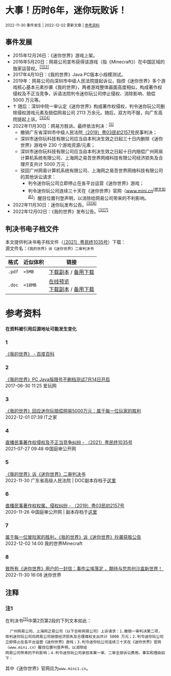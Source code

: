 # 大事！历时6年，迷你玩败诉！
<small>2022-11-30 事件发生 | 2022-12-02 更新文章 | [参考资料](#参考资料)</small>

## 事件发展
- 2015年12月26日：《迷你世界》游戏上架。
- 2016年5月20日：网易公司宣布获得该游戏（指《Minecraft》）在中国区域的独家运营权。<sup>[[1]](#1)[[2]](#2)</sup>
- 2017年4月10日：《我的世界》Java PC版本小规模测试。
- 2019年：网易公司向深圳市中级人民法院提起诉讼，指控《迷你世界》多个游戏核心基本元素抄袭《我的世界》，两者游戏整体画面高度相似，构成著作权侵权及不正当竞争，诉请法院判令迷你玩公司停止侵权、消除影响、赔偿 5000 万元等。
- ↑ 随后：深圳中院一审认定《迷你世界》构成著作权侵权，判令迷你玩公司删除侵权游戏元素及赔偿网易公司 2113 万余元。随后，双方均不服，向广东高院提起上诉。<sup>[[3]](#3)[[4]](#4)</sup>
- 2022年11月30日：网易方胜诉。最终依法判决：<sup>[[5]](#5)</sup>
  - 撤销广东省深圳市中级人民法院[（2019）粤03民初2157号](#6)民事判决； 
  - 深圳市迷你玩科技有限公司应当自本判决生效之日起三十日内删除《迷你世界》游戏中 230 个游戏资源/元素； 
  - 深圳市迷你玩科技有限公司应当自本判决生效之日起十日内赔偿广州网易计算机系统有限公司、上海网之易吾世界网络科技有限公司经济损失及合理开支共计 5000 万元； 
  - 驳回广州网易计算机系统有限公司、上海网之易吾世界网络科技有限公司的其他诉讼请求：
    - 判令迷你玩公司立即停止在各平台运营《迷你世界》游戏；
    - 判令迷你玩公司连续三十天在《迷你世界》官网（www.mini.cn<sup>[[原文如此]](#注1)</sup>）醒目位置刊登声明，以消除给网易公司带来的不利影响。
- 2022年11月30日：迷你玩发布公告。<sup>[[3]](#3)[[8]](#8)</sup>
- 2022年12月02日：《我的世界》发布公告。<sup>[[3]](#3)[[7]](#7)</sup>

## 判决书电子档文件
本文提供判决书电子档文件（[（2021）粤民终1035号](http://tingshen.court.gov.cn/live/21866325)）下载：<br>
源文件名：`《我的世界》诉《迷你世界》二审判决书`

| 格式 | 近似体积 | 链接 |
|-|-|-|
| `.pdf` | `≈5MB` | [下载副本](https://kdx233.github.io/res/docs/Miniplay_lost_by_Netease/pdf_version.pdf) / [备用下载](https://raw.githubusercontent.com/kdX233/kdx233.github.io/master/res/docs/Miniplay_lost_by_Netease/pdf_version.pdf) |
| `.doc` | `≈18MB` | [在线预览](https://kdx233.github.io/api/third-party/ms-office.htm?src=http://kdx233.github.io/res/docs/Miniplay_lost_by_Netease/doc_backup_version.docx)<br>[下载副本](https://kdx233.github.io/res/docs/Miniplay_lost_by_Netease/doc_backup_version.docx) / [备用下载](https://raw.githubusercontent.com/kdX233/kdx233.github.io/master/res/docs/Miniplay_lost_by_Netease/doc_backup_version.docx) |

# 参考资料
**在资料被引用后源地址可能发生变化**
### 1
[《我的世界》 - 百度百科](https://baike.baidu.com/item/%E6%88%91%E7%9A%84%E4%B8%96%E7%95%8C/6036091#14)<br>

### 2
[《我的世界》PC Java版限号不删档测试7月14日开启](https://www.163.com/game/article/CO64SKDL00318PFH.html)<br>
2017-06-30 11:25 爱玩网
### 3
[《我的世界》回应迷你玩赔偿网易5000万元：属于每一位玩家的胜利](https://baijiahao.baidu.com/s?id=1750966301685907262)<br>
2022-12-01 07:39 IT之家
### 4
[直播民事著作权侵权及不正当竞争纠纷 - （2021）粤民终1035号 ](http://tingshen.court.gov.cn/live/21866325)<br>
2021-07-27 09:48 中国庭审公开网
### 5
[《我的世界》诉《迷你世界》二审判决书](http://b23.tv/BV1544y1Q7nC)<br>
2022-11-30 广东省高级人民法院 | DOC副本存档于[这里](https://kdx233.github.io/api/third-party/ms-office.htm?src=http://kdx233.github.io/res/docs/Miniplay_lost_by_Netease/doc_backup_version.docx)
### 6
[直播民事著作权权属、侵权纠纷 - （2019）粤03民初2157号](http://tingshen.court.gov.cn/live/15821805)<br>
2020-11-26 中国庭审公开网 | 副本存档于[这里](https://b23.tv/av929709899)
### 7
[属于每一位冒险家的胜利，《我的世界》诉《迷你世界》抄袭获胜公告 ​​​](https://weibo.com/5921203571/MhIzj5xiS)<br>
2022-12-02 14:00 我的世界Minecraft
### 8
[致所有《迷你世界》用户的一封信：事件尘埃落定 ，期待与您共创沙盒新世界！ ​​​](https://weibo.com/6096473252/Mhqy8uUno)<br>
2022-11-30 16:08 迷你世界
## 注释
### 注1
在判决书<sup>[[5]](#5)</sup>中第2页第2段的下列文本如此：
```text
  广州网易公司、上海网之易公司（以下合称网易公司）上诉请求：1.撤销一审判决第二项，改判迷你玩公司向网易公司赔偿经济损失及合理维权支出共计 5000 万元；2.判令迷你玩公司立即停止在各平台运营《迷你世界》游戏；3.判令迷你玩公司连续三十天在《迷你世界》官网（www.mini.cn）醒目位置刊登声明，以消除给
网易公司带来的不利影响；4.判令迷你玩公司承担本案一审、二审全部诉讼费用。事实和理由如下： 
```
其中《迷你世界》官网应为`www.mini1.cn`。